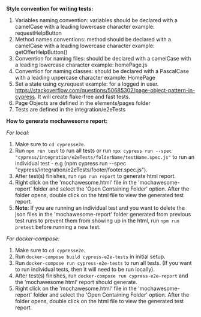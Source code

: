 **Style convention for writing tests:**

1. Variables naming convention: variables should be declared with a camelCase with a leading lowercase character example: requestHelpButton
2. Method names conventions: method should be declared with a camelCase with a leading lowercase character example: getOfferHelpButton()
3. Convention for naming files: should be declared with a camelCase with a leading lowercase character example: homePage.js
4. Convention for naming classes: should be declared with a PascalCase with a leading uppercase character example: HomePage
5. Set a state using cy.request example: for a logged in user. https://stackoverflow.com/questions/50685302/page-object-pattern-in-cypress. It will create flake-free and fast tests.
6. Page Objects are defined in the elements/pages folder
7. Tests are defined in the integration/e2eTests

**How to generate mochawesome report:**

*For local:*

1. Make sure to `cd cypresse2e`.
2. Run `npm run test` to run all tests or run `npx cypress run --spec "cypress/integration/e2eTests/folderName/testName.spec.js"` to run an individual test - e.g (npm cypress run --spec "cypress/integration/e2eTests/footer/footer.spec.js").
3. After test(s) finishes, run `npm run report` to generate html report.
4. Right click on the 'mochawesome.html' file in the 'mochawesome-report' folder and select the 'Open Containing Folder' option. After the folder opens, double click on the html file to view the generated test report.
5. **Note**: If you are running an individual test and you want to delete the json files in the 'mochawesome-report' folder  generated from previous test runs to prevent them from showing up in the html, run `npm run pretest` before running a new test. 

*For docker-compose:*

1. Make sure to `cd cypresse2e`.
2. Run `docker-compose build cypress-e2e-tests` in initial setup.
3. Run `docker-compose run cypress-e2e-tests` to run all tests. (If you want to run individual tests, then it will need to be run locally).
4. After test(s) finishes, run `docker-compose run cypress-e2e-report` and the 'mochawesome html' report should generate.
5. Right click on the 'mochawesome.html' file in the 'mochawesome-report' folder and select the 'Open Containing Folder' option. After the folder opens, double click on the html file to view the generated test report.
